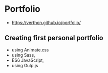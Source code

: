 # Portfolio

- https://verthon.github.io/portfolio/

## Creating first personal portfolio
- using Animate.css
- using Sass,
- ES6 JavaScript,
- using Gulp.js